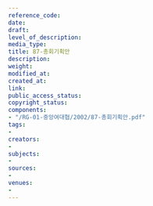 ```yaml
---
reference_code: 
date: 
draft: 
level_of_description: 
media_type: 
title: 87-총회기획안
description: 
weight: 
modified_at: 
created_at: 
link: 
public_access_status: 
copyright_status: 
components:
- "/RG-01-중앙여대협/2002/87-총회기획안.pdf"
tags:
- 
creators:
- 
subjects:
- 
sources:
- 
venues:
- 
---
```

